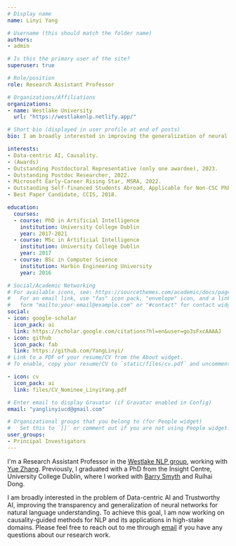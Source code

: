 ```yaml
---
# Display name
name: Linyi Yang

# Username (this should match the folder name)
authors:
- admin

# Is this the primary user of the site?
superuser: true

# Role/position
role: Research Assistant Professor

# Organizations/Affiliations
organizations:
- name: Westlake University
  url: "https://westlakenlp.netlify.app/"

# Short bio (displayed in user profile at end of posts)
bio: I am broadly interested in improving the generalization of neural networks in real natural language understanding, especially for financial applications.

interests:
- Data-centric AI, Causality.
- (Awards)
- Outstanding Postdoctoral Representative (only one awardee), 2023.
- Outstanding Postdoc Researcher, 2022.
- Microsoft Early-Career Rising Star, MSRA, 2022.
- Outstanding Self-financed Students Abroad, Applicable for Non-CSC PhDs (only one winner in Ireland), 2021.
- Best Paper Candidate, CCIS, 2018.

education:
  courses:
  - course: PhD in Artificial Intelligence
    institution: University College Dublin
    year: 2017-2021
  - course: MSc in Artificial Intelligence
    institution: University College Dublin
    year: 2017
  - course: BSc in Computer Science
    institution: Harbin Engineering University
    year: 2016

# Social/Academic Networking
# For available icons, see: https://sourcethemes.com/academic/docs/page-builder/#icons
#   For an email link, use "fas" icon pack, "envelope" icon, and a link in the
#   form "mailto:your-email@example.com" or "#contact" for contact widget.
social:
- icon: google-scholar
  icon_pack: ai
  link: https://scholar.google.com/citations?hl=en&user=go3sFxcAAAAJ
- icon: github
  icon_pack: fab
  link: https://github.com/YangLinyi/
# Link to a PDF of your resume/CV from the About widget.
# To enable, copy your resume/CV to `static/files/cv.pdf` and uncomment the lines below.

- icon: cv
  icon_pack: ai
  link: files/CV_Nominee_LinyiYang.pdf

# Enter email to display Gravatar (if Gravatar enabled in Config)
email: "yanglinyiucd@gmail.com"

# Organizational groups that you belong to (for People widget)
#   Set this to `[]` or comment out if you are not using People widget.
user_groups:
- Principal Investigators
---
```


I'm a Research Assistant Professor in the [Westlake NLP group](https://twitter.com/nlpwestlake?lang=en), working with [Yue Zhang](https://frcchang.github.io/). Previously, I graduated with a PhD from the Insight Centre, University College Dublin, where I worked with [Barry Smyth](https://people.ucd.ie/barry.smyth) and Ruihai Dong. 

I am broadly interested in the problem of Data-centric AI and Trustworthy AI, improving the transparency and generalization of neural networks for natural language understanding. To achieve this goal, I am now working on causality-guided methods for NLP and its applications in high-stake domains. Please feel free to reach out to me through [email](yanglinyi@westlake.edu.cn) if you have any questions about our research work.
